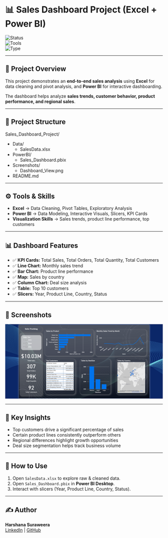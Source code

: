# 📊 Sales Dashboard Project (Excel + Power BI)

![Status](https://img.shields.io/badge/Project-Completed-brightgreen)  
![Tools](https://img.shields.io/badge/Tools-Excel%20%7C%20Power%20BI-blue)  
![Type](https://img.shields.io/badge/Category-Data%20Analytics-orange)

---

## 📌 Project Overview
This project demonstrates an **end-to-end sales analysis** using **Excel** for data cleaning and pivot analysis, and **Power BI** for interactive dashboarding.

The dashboard helps analyze **sales trends, customer behavior, product performance, and regional sales**.

---

## 📂 Project Structure

Sales_Dashboard_Project/
- Data/
  - SalesData.xlsx
- PowerBI/
  - Sales_Dashboard.pbix
- Screenshots/
  - Dashboard_View.png
- README.md

---

## ⚙️ Tools & Skills
- **Excel** → Data Cleaning, Pivot Tables, Exploratory Analysis  
- **Power BI** → Data Modeling, Interactive Visuals, Slicers, KPI Cards  
- **Visualization Skills** → Sales trends, product line performance, top customers  

---

## 📊 Dashboard Features
- ✅ **KPI Cards:** Total Sales, Total Orders, Total Quantity, Total Customers  
- ✅ **Line Chart:** Monthly sales trend  
- ✅ **Bar Chart:** Product line performance  
- ✅ **Map:** Sales by country  
- ✅ **Column Chart:** Deal size analysis  
- ✅ **Table:** Top 10 customers  
- ✅ **Slicers:** Year, Product Line, Country, Status  

---

## 📸 Screenshots
![Dashboard Screenshot](Screenshots/Dashboard_View.png)

---

## 🔑 Key Insights
- Top customers drive a significant percentage of sales  
- Certain product lines consistently outperform others  
- Regional differences highlight growth opportunities  
- Deal size segmentation helps track business volume  

---

## 🚀 How to Use
1. Open `SalesData.xlsx` to explore raw & cleaned data.  
2. Open `Sales_Dashboard.pbix` in **Power BI Desktop**.  
3. Interact with slicers (Year, Product Line, Country, Status).  

---

## ✍️ Author
**Harshana Suraweera**  
[LinkedIn](https://www.linkedin.com/) | [GitHub](https://github.com/)  
